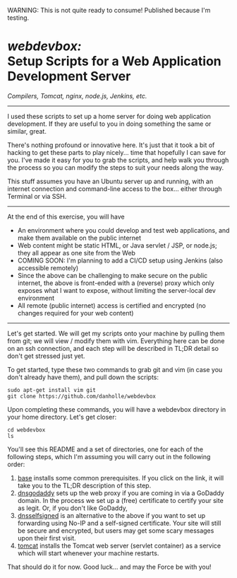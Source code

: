 WARNING:  This is not quite ready to consume!  Published because I'm testing.

<h1><b><i>webdevbox:</i><br/>Setup Scripts for a Web Application Development Server</b></h1>

*Compilers, Tomcat, nginx, node.js, Jenkins, etc.*

--------

I used these scripts to set up a home server for doing web 
application development.  If they are useful to you in doing
something the same or similar, great.

There's nothing profound or innovative here.  It's just that 
it took a bit of hacking to get these parts to play nicely...
time that hopefully I can save for you.
I've made it easy for you to grab the scripts, and help walk
you through the process so you can modify the steps to suit
your needs along the way.

This stuff assumes you have an Ubuntu server up and running,
with an internet connection and command-line access to the
box... either through Terminal or via SSH.

--------

At the end of this exercise, you will have
 *  An environment where you could develop and test
    web applications, and make them available on the 
    public internet
 *  Web content might be static HTML, or Java servlet / JSP,
    or node.js;  they all appear as one site from the Web
 *  COMING SOON:  I'm planning to add a CI/CD setup
    using Jenkins (also accessible remotely)
 *  Since the above can be challenging to make secure on
    the public internet, the above is front-ended with a
    (reverse) proxy which only exposes what I want to
    expose, without limiting the server-local dev environment
 *  All remote (public internet) access is certified
    and encrypted (no changes required for your web content)

--------

Let's get started.  We will
get my scripts onto your machine by pulling them from git;
we will view / modify them with vim.  Everything here can be 
done on an ssh connection, and each step will be described in
TL;DR detail so don't get stressed just yet.

To get started, type these two commands to grab git and vim (in
case you don't already have them), and pull down the scripts:

    sudo apt-get install vim git
    git clone https://github.com/danholle/webdevbox

Upon completing these commands, you will have a webdevbox 
directory in your home directory.  Let's get closer:
  
    cd webdevbox
    ls

You'll see this README and a set of directories, one for
each of the following steps, which I'm assuming you will
carry out in the following order:

1.  [base](base/README.md) installs some common prerequisites.
    If you click on the link, it will take you to the TL;DR
    description of this step.
2.  [dnsgodaddy](dnsgodaddy/README.md) sets up the web proxy
    if you are coming in via a GoDaddy domain.  In the 
    process we set up a (free) certificate to certify your
    site as legit.  Or, if you don't like GoDaddy,
3.  [dnsselfsigned](dnsselfsigned/README.md) is an alternative
    to the above if you want to set up forwarding using No-IP
    and a self-signed certificate.  Your site will still be 
    secure and encrypted, but users may get some
    scary messages upon their first visit.
4.  [tomcat](tomcat/README.md) installs the Tomcat web server
    (servlet container) as a service which will start 
    whenever your machine restarts.

That should do it for now.  Good luck... and may the Force
be with you!


